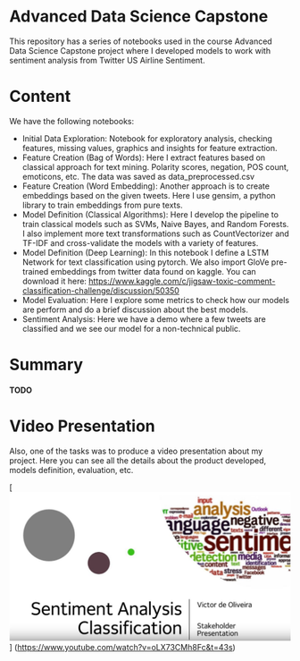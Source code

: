 # Advanced Data Science Capstone

This repository has a series of notebooks used in the course Advanced Data Science Capstone project where I developed models to work with sentiment analysis from Twitter US Airline Sentiment.

# Content

We have the following notebooks:
 - Initial Data Exploration: Notebook for exploratory analysis, checking features, missing values, graphics and insights for feature extraction.
 - Feature Creation (Bag of Words): Here I extract features based on classical approach for text mining. Polarity scores, negation, POS count, emoticons, etc. The data was saved as data_preprocessed.csv
 - Feature Creation (Word Embedding): Another approach is to create embeddings based on the given tweets. Here I use gensim, a python library to train embeddings from pure texts.
 - Model Definition (Classical Algorithms): Here I develop the pipeline to train classical models such as SVMs, Naive Bayes, and Random Forests. I also implement more text transformations such as CountVectorizer and TF-IDF and cross-validate the models with a variety of features.
 - Model Definition (Deep Learning): In this notebook I define a LSTM Network for text classification using pytorch. We also import GloVe pre-trained embeddings from twitter data found on kaggle. You can download it here: https://www.kaggle.com/c/jigsaw-toxic-comment-classification-challenge/discussion/50350
 - Model Evaluation: Here I explore some metrics to check how our models are perform and do a brief discussion about the best models.
 - Sentiment Analysis: Here we have a demo where a few tweets are classified and we see our model for a non-technical public.
 
 
 # Summary

 #### TODO

 # Video Presentation
 
 Also, one of the tasks was to produce a video presentation about my project. Here you can see all the details about the product developed, models definition, evaluation, etc.
 
 [![Sentiment Analysis](https://github.com/vtoliveira/advanced-data-science-capstone/blob/master/video.JPG)]
 (https://www.youtube.com/watch?v=oLX73CMh8Fc&t=43s)
